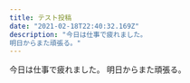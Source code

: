 ```yaml
---
title: テスト投稿
date: "2021-02-18T22:40:32.169Z"
description: "今日は仕事で疲れました。
明日からまた頑張る。"
---
```


今日は仕事で疲れました。
明日からまた頑張る。